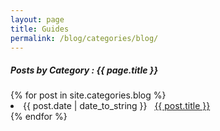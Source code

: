 ```yaml
---
layout: page
title: Guides
permalink: /blog/categories/blog/
---
```


<h5> Posts by Category : {{ page.title }} </h5>

<div class="card">
{% for post in site.categories.blog %}
 <li class="category-posts"><span>{{ post.date | date_to_string }}</span> &nbsp; <a href="{{ post.url }}">{{ post.title }}</a></li>
{% endfor %}
</div>
